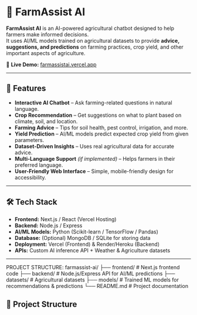 # 🌾 FarmAssist AI

**FarmAssist AI** is an AI-powered agricultural chatbot designed to help farmers make informed decisions.  
It uses AI/ML models trained on agricultural datasets to provide **advice, suggestions, and predictions** on farming practices, crop yield, and other important aspects of agriculture.

🚀 **Live Demo:** [farmassistai.vercel.app](https://farmassistai.vercel.app)

---

## 📌 Features

- **Interactive AI Chatbot** – Ask farming-related questions in natural language.
- **Crop Recommendation** – Get suggestions on what to plant based on climate, soil, and location.
- **Farming Advice** – Tips for soil health, pest control, irrigation, and more.
- **Yield Prediction** – AI/ML models predict expected crop yield from given parameters.
- **Dataset-Driven Insights** – Uses real agricultural data for accurate advice.
- **Multi-Language Support** *(if implemented)* – Helps farmers in their preferred language.
- **User-Friendly Web Interface** – Simple, mobile-friendly design for accessibility.

---

## 🛠 Tech Stack

- **Frontend:** Next.js / React (Vercel Hosting)
- **Backend:** Node.js / Express
- **AI/ML Models:** Python (Scikit-learn / TensorFlow / Pandas)
- **Database:** (Optional) MongoDB / SQLite for storing data
- **Deployment:** Vercel (Frontend) & Render/Heroku (Backend)
- **APIs:** Custom AI inference API + Weather & Agriculture datasets

---
PROJECT STRUCTURE:
farmassist-ai/
├── frontend/ # Next.js frontend code
├── backend/ # Node.js/Express API for AI/ML predictions
├── datasets/ # Agricultural datasets
├── models/ # Trained ML models for recommendations & predictions
└── README.md # Project documentation


## 📂 Project Structure


